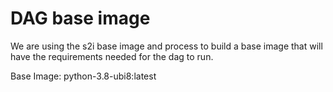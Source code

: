 # DAG base image

We are using the s2i base image and process to build a
base image that will have the requirements needed for the dag to run.

Base Image: python-3.8-ubi8:latest